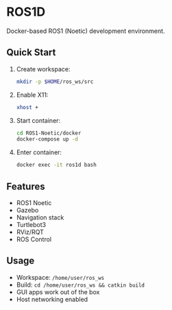 # ROS1D

Docker-based ROS1 (Noetic) development environment.

## Quick Start

1. Create workspace:
   ```bash
   mkdir -p $HOME/ros_ws/src
   ```

2. Enable X11:
   ```bash
   xhost +
   ```

3. Start container:
   ```bash
   cd ROS1-Noetic/docker
   docker-compose up -d
   ```

4. Enter container:
   ```bash
   docker exec -it ros1d bash
   ```

## Features

- ROS1 Noetic
- Gazebo
- Navigation stack
- Turtlebot3
- RViz/RQT
- ROS Control

## Usage

- Workspace: `/home/user/ros_ws`
- Build: `cd /home/user/ros_ws && catkin build`
- GUI apps work out of the box
- Host networking enabled
